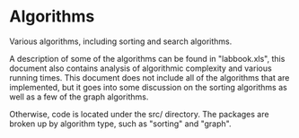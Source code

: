 Algorithms
=======

Various algorithms, including sorting and search algorithms.

A description of some of the algorithms can be found in "labbook.xls", this document also contains analysis of algorithmic complexity and various running times. This document does not include all of the algorithms that are implemented, but it goes into some discussion on the sorting algorithms as well as a few of the graph algorithms.

Otherwise, code is located under the src/ directory. The packages are broken up by algorithm type, such as "sorting" and "graph". 
